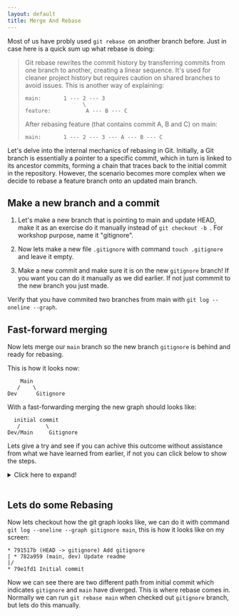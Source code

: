 ```yaml
---
layout: default
title: Merge And Rebase 
---
```


Most of us have probly used `git rebase `on another branch before. Just in case here is a quick sum up what rebase is doing:

> Git rebase rewrites the commit history by transferring commits from one branch to another, creating a linear sequence. It's used for cleaner project history but requires caution on shared branches to avoid issues. This is another way of explaining:
> ```
> main:       1 --- 2 --- 3
>                   \
> feature:           A --- B --- C
> ```
> After rebasing feature (that contains commit A, B and C) on main:
> ```
> main:       1 --- 2 --- 3 --- A --- B --- C
> ```

Let's delve into the internal mechanics of rebasing in Git. Initially, a Git branch is essentially a pointer to a specific commit, which in turn is linked to its ancestor commits, forming a chain that traces back to the initial commit in the repository. However, the scenario becomes more complex when we decide to rebase a feature branch onto an updated main branch.


## Make a new branch and a commit

1. Let's make a new branch that is pointing to main and update HEAD, make it as an exercise do it manually instead of `git checkout -b `. For workshop purpose, name it "gitignore".

2. Now lets make a new file `.gitignore` with command `touch .gitignore` and leave it empty. 

3. Make a new commit and make sure it is on the new `gitignore` branch! If you want you can do it manually as we did earlier. If not just commmit to the new branch you just made.

Verify that you have commited two branches from main with `git log --oneline --graph`.


## Fast-forward merging

Now lets merge our `main` branch so the new branch `gitignore` is behind and ready for rebasing.

This is how it looks now:

```
    Main
   /    \
Dev      Gitignore
```
With a fast-forwarding merging the new graph should looks like:

```
  initial commit
   /        \
Dev/Main     Gitignore
```

Lets give a try and see if you can achive this outcome without assistance from what we have learned from earlier, if not you can click below to show the steps. 
<details>
  <summary>Click here to expand!</summary>
    <br>
  Since what we are trying to achive here is just pointing main to the same commit object as dev, we can just easly copy the hash-id of `.git/refs/heads/dev` and paste it into `.git/refs/heads/main`.
</details>
  <br>

## Lets do some Rebasing

Now lets checkout how the git graph looks like, we can do it with command `git log --oneline --graph gitignore main`, this is how it looks like on my screen:

```
* 791517b (HEAD -> gitignore) Add gitignore
| * 782a959 (main, dev) Update readme
|/  
* 79e1fd1 Initial commit
```

Now we can see there are two different path from initial commit which indicates `gitignore` and `main` have diverged. This is where rebase comes in. Normally we can run `git rebase main` when checked out `gitignore` branch, but lets do this manually.



